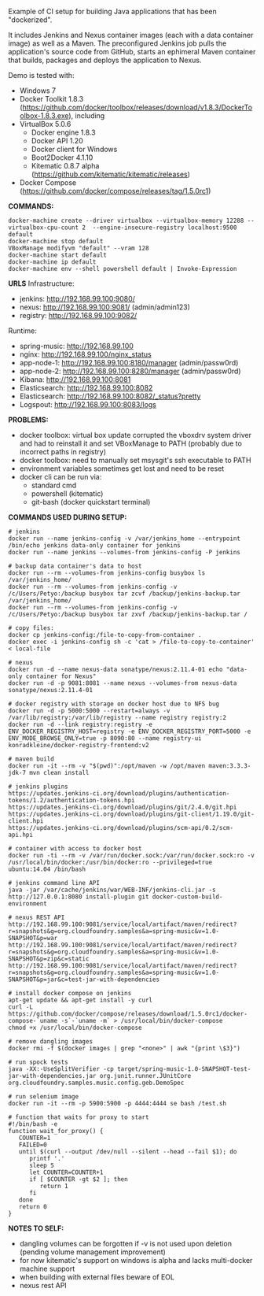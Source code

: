Example of CI setup for building Java applications that has been "dockerized". 

It includes Jenkins and Nexus container images (each with a data container image) as well as a Maven.
The preconfigured Jenkins job pulls the application's source code from GitHub, starts an ephimeral Maven container that builds, packages and deploys the application to Nexus.

Demo is tested with: 
* Windows 7 
* Docker Toolkit 1.8.3 (https://github.com/docker/toolbox/releases/download/v1.8.3/DockerToolbox-1.8.3.exe), including
* VirtualBox 5.0.6
    * Docker engine 1.8.3
    * Docker API 1.20
    * Docker client for Windows
    * Boot2Docker 4.1.10
    * Kitematic 0.8.7 alpha (https://github.com/kitematic/kitematic/releases)
* Docker Compose (https://github.com/docker/compose/releases/tag/1.5.0rc1)	

**COMMANDS:**
```	
docker-machine create --driver virtualbox --virtualbox-memory 12288 --virtualbox-cpu-count 2  --engine-insecure-registry localhost:9500 default
docker-machine stop default
VBoxManage modifyvm "default" --vram 128
docker-machine start default
docker-machine ip default
docker-machine env --shell powershell default | Invoke-Expression
```	
**URLS**
Infrastructure:
* jenkins:  http://192.168.99.100:9080/
* nexus:    http://192.168.99.100:9081/ (admin/admin123)
* registry: http://192.168.99.100:9082/

Runtime:
* spring-music:  http://192.168.99.100
* nginx:         http://192.168.99.100/nginx_status
* app-node-1:    http://192.168.99.100:8180/manager (admin/passw0rd)
* app-node-2:    http://192.168.99.100:8280/manager (admin/passw0rd)
* Kibana:        http://192.168.99.100:8081
* Elasticsearch: http://192.168.99.100:8082
* Elasticsearch: http://192.168.99.100:8082/_status?pretty
* Logspout:      http://192.168.99.100:8083/logs

**PROBLEMS:**
* docker toolbox: virtual box update corrupted the vboxdrv system driver and had to reinstall it and set VBoxManage to PATH (probably due to incorrect paths in registry)
* docker toolbox: need to manually set msysgit's ssh executable to PATH
* environment variables sometimes get lost and need to be reset
* docker cli can be run via:
	- standard cmd
	- powershell (kitematic)
	- git-bash (docker quickstart terminal)

**COMMANDS USED DURING SETUP:**
```	
# jenkins
docker run --name jenkins-config -v /var/jenkins_home --entrypoint /bin/echo jenkins data-only container for jenkins
docker run --name jenkins --volumes-from jenkins-config -P jenkins

# backup data container's data to host
docker run --rm --volumes-from jenkins-config busybox ls /var/jenkins_home/
docker run --rm --volumes-from jenkins-config -v /c/Users/Petyo:/backup busybox tar zcvf /backup/jenkins-backup.tar /var/jenkins_home/
docker run --rm --volumes-from jenkins-config -v /c/Users/Petyo:/backup busybox tar zxvf /backup/jenkins-backup.tar /

# copy files:
docker cp jenkins-config:/file-to-copy-from-container .
docker exec -i jenkins-config sh -c 'cat > /file-to-copy-to-container' < local-file

# nexus
docker run -d --name nexus-data sonatype/nexus:2.11.4-01 echo "data-only container for Nexus"
docker run -d -p 9081:8081 --name nexus --volumes-from nexus-data sonatype/nexus:2.11.4-01

# docker registry with storage on docker host due to NFS bug
docker run -d -p 5000:5000 --restart=always -v /var/lib/registry:/var/lib/registry --name registry registry:2
docker run -d --link registry:registry -e ENV_DOCKER_REGISTRY_HOST=registry -e ENV_DOCKER_REGISTRY_PORT=5000 -e ENV_MODE_BROWSE_ONLY=true -p 8090:80 --name registry-ui konradkleine/docker-registry-frontend:v2

# maven build
docker run -it --rm -v "$(pwd)":/opt/maven -w /opt/maven maven:3.3.3-jdk-7 mvn clean install

# jenkins plugins
https://updates.jenkins-ci.org/download/plugins/authentication-tokens/1.2/authentication-tokens.hpi
https://updates.jenkins-ci.org/download/plugins/git/2.4.0/git.hpi
https://updates.jenkins-ci.org/download/plugins/git-client/1.19.0/git-client.hpi
https://updates.jenkins-ci.org/download/plugins/scm-api/0.2/scm-api.hpi

# container with access to docker host
docker run -ti --rm -v /var/run/docker.sock:/var/run/docker.sock:ro -v /usr/local/bin/docker:/usr/bin/docker:ro --privileged=true ubuntu:14.04 /bin/bash

# jenkins command line API
java -jar /var/cache/jenkins/war/WEB-INF/jenkins-cli.jar -s http://127.0.0.1:8080 install-plugin git docker-custom-build-environment

# nexus REST API
http://192.168.99.100:9081/service/local/artifact/maven/redirect?r=snapshots&g=org.cloudfoundry.samples&a=spring-music&v=1.0-SNAPSHOT&p=war
http://192.168.99.100:9081/service/local/artifact/maven/redirect?r=snapshots&g=org.cloudfoundry.samples&a=spring-music&v=1.0-SNAPSHOT&p=zip&c=static
http://192.168.99.100:9081/service/local/artifact/maven/redirect?r=snapshots&g=org.cloudfoundry.samples&a=spring-music&v=1.0-SNAPSHOT&p=jar&c=test-jar-with-dependencies

# install docker compose on jenkins
apt-get update && apt-get install -y curl
curl -L https://github.com/docker/compose/releases/download/1.5.0rc1/docker-compose-`uname -s`-`uname -m` > /usr/local/bin/docker-compose
chmod +x /usr/local/bin/docker-compose

# remove dangling images
docker rmi -f $(docker images | grep "<none>" | awk "{print \$3}")

# run spock tests
java -XX:-UseSplitVerifier -cp target/spring-music-1.0-SNAPSHOT-test-jar-with-dependencies.jar org.junit.runner.JUnitCore org.cloudfoundry.samples.music.config.geb.DemoSpec

# run selenium image
docker run -it --rm -p 5900:5900 -p 4444:4444 se bash /test.sh

# function that waits for proxy to start
#!/bin/bash -e
function wait_for_proxy() {
   COUNTER=1
   FAILED=0
   until $(curl --output /dev/null --silent --head --fail $1); do
      printf '.'
      sleep 5
      let COUNTER=COUNTER+1 
      if [ $COUNTER -gt $2 ]; then 
	     return 1
      fi
   done
   return 0
}
```	

**NOTES TO SELF:**
* dangling volumes can be forgotten if -v is not used upon deletion (pending volume management improvement)
* for now kitematic's support on windows is alpha and lacks multi-docker machine support
* when building with external files beware of EOL
* nexus rest API
